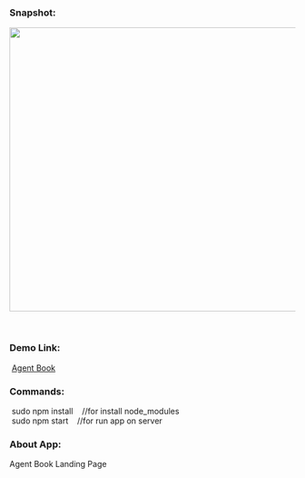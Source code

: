 <h3>Snapshot:</h3>
<div align="center">
 <p float="left">
  <img src="https://user-images.githubusercontent.com/38814709/198147857-0305e63a-121f-48bb-84d5-717da63b6d8b.png" width="700" height="500"/>
	 <br/>
</div>
<br>
<h3>Demo Link:</h3>
&nbsp;<a href="https://agent-book-three.vercel.app/" target="_blank">Agent Book</a>
<br>
<h3>Commands:</h3>
	&nbsp;<span>sudo npm install &nbsp;&nbsp;&nbsp;//for install node_modules</span>
	<br/>
	&nbsp;<span>sudo npm start &nbsp;&nbsp;&nbsp;//for run app on server</span>
<br>
<h3>About App:</h3>
        <p>Agent Book Landing Page</p>
